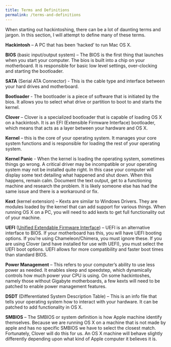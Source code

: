 ```yaml
---
title: Terms and Definitions
permalink: /terms-and-definitions
---
```

When starting out hackintoshing, there can be a lot of daunting terms and jargon. In this section, I will attempt to define many of these terms.


**Hackintosh** – A PC that has been ‘hacked’ to run Mac OS X.


**BIOS** (basic input/output system) – The BIOS is the first thing that launches when you start your computer. The bios is built into a chip on your motherboard. It is responsible for basic low level settings, over-clocking and starting the bootloader.


**SATA** (Serial ATA Connector) - This is the cable type and interface between your hard drives and motherboard.


**Bootloader** - The bootloader is a piece of software that is initiated by the bios. It allows you to select what drive or partition to boot to and starts the kernel.


**Clover** – Clover is a specialized bootloader that is capable of loading OS X on a hackintosh. It is an EFI (Extensible Firmware Interface) bootloader, which means that acts as a layer between your hardware and OS X.


**Kernel** – this is the core of your operating system. It manages your core system functions and is responsible for loading the rest of your operating system.


**Kernel Panic** - When the kernel is loading the operating system, sometimes things go wrong. A critical driver may be incompatible or your operating system may not be installed quite right. In this case your computer will display some text detailing what happened and shut down. When this happens, remain calm. Document the text output, get to a functioning machine and research the problem. It is likely someone else has had the same issue and there is a workaround or fix.


**Kext** (kernel extension) – Kexts are similar to Windows Drivers. They are modules loaded by the kernel that can add support for various things. When running OS X on a PC, you will need to add kexts to get full functionality out of your machine.


**UEFI** ([Unified Extendable Firmware Interface](https://en.wikipedia.org/wiki/Extensible_Firmware_Interface)) – UEFI is an alternative interface to BIOS. If your motherboard has this, you will have UEFI booting options. If you’re using Chameleon/Chimera, you must ignore these. If you are using Clover (and have installed for use with UEFI), you must select the UEFI boot options. UEFI allows for more compatibility and faster boot times than standard BIOS.


**Power Management** – This refers to your computer’s ability to use less power as needed. It enables sleep and speedstep, which dynamically controls how much power your CPU is using. On some hackintoshes, namely those without Gigabyte motherboards, a few kexts will need to be patched to enable power management features.


**DSDT** (Differentiated System Description Table) – This is an info file that tells your operating system how to interact with your hardware. It can be patched to add functionality in OS X.


**SMBIOS** – The SMBIOS or system definition is how Apple machine identify themselves. Because we are running OS X on a machine that is not made by apple and has no specific SMBIOS we have to select the closest match. Fortunately, Clover will do this for us. An OS X machine will behave slightly differently depending upon what kind of Apple computer it believes it is.
